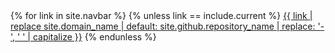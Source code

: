 ---
---
<nav>
{% for link in site.navbar %}
{% unless link == include.current %}
  <a href="{{ link }}">{{ link | replace site.domain_name | default: site.github.repository_name | replace: '-', ' ' | capitalize }}</a>
{% endunless %}
</nav>
